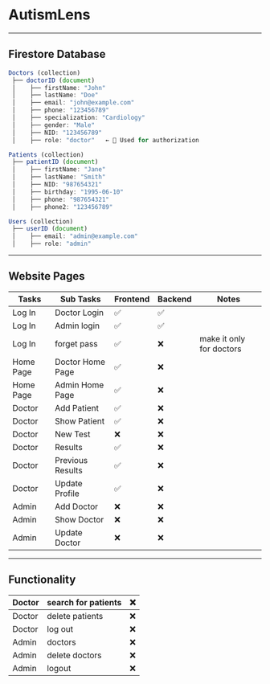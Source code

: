 # AutismLens
---

## Firestore Database

```jsx
Doctors (collection)
 ├── doctorID (document)
 │    ├── firstName: "John"
 │    ├── lastName: "Doe"
 │    ├── email: "john@example.com"
 │    ├── phone: "123456789"
 │    ├── specialization: "Cardiology"
 │    ├── gender: "Male"
 │    ├── NID: "123456789"
 │    ├── role: "doctor"   ← 🔹 Used for authorization

Patients (collection)
 ├── patientID (document)
 │    ├── firstName: "Jane"
 │    ├── lastName: "Smith"
 │    ├── NID: "987654321"
 │    ├── birthday: "1995-06-10"
 │    ├── phone: "987654321"
 │    ├── phone2: "123456789"

Users (collection) 
 ├── userID (document)
 │    ├── email: "admin@example.com"
 │    ├── role: "admin"
```

---

## Website Pages

| Tasks | Sub Tasks | Frontend | Backend | Notes |
| --- | --- | --- | --- | --- |
| Log In | Doctor Login | ✅ | ✅ |  |
| Log In | Admin login  | ✅ | ✅ |  |
| Log In  | forget pass  | ✅ | ❌ | make it only for doctors  |
| Home Page | Doctor Home Page | ✅ | ❌ |  |
| Home Page | Admin Home Page | ✅ | ❌ |  |
| Doctor | Add Patient | ✅ | ❌ |  |
| Doctor | Show Patient | ✅ | ❌ |  |
| Doctor | New Test | ❌ | ❌ |  |
| Doctor | Results | ✅ | ❌ |  |
| Doctor | Previous Results | ✅ | ❌ |  |
| Doctor | Update Profile | ✅ | ❌ |  |
| Admin | Add Doctor | ❌ | ❌ |  |
| Admin | Show Doctor | ❌ | ❌ |  |
| Admin | Update Doctor | ❌ | ❌ |  |

---

## Functionality

| Doctor | search for patients | ❌ |
| --- | --- | --- |
| Doctor | delete patients | ❌ |
| Doctor | log out | ❌ |
| Admin | doctors | ❌ |
| Admin | delete doctors | ❌ |
| Admin | logout  | ❌ |
